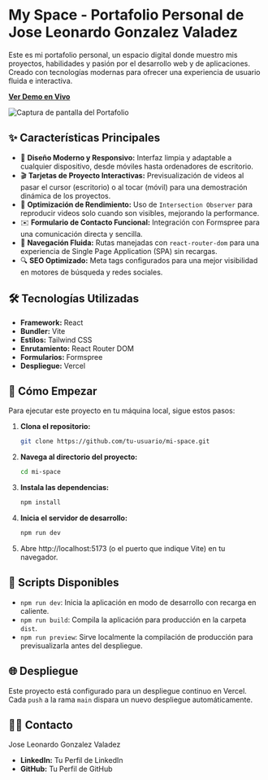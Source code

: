 # My Space - Portafolio Personal de Jose Leonardo Gonzalez Valadez

Este es mi portafolio personal, un espacio digital donde muestro mis proyectos, habilidades y pasión por el desarrollo web y de aplicaciones. Creado con tecnologías modernas para ofrecer una experiencia de usuario fluida e interactiva.

**[Ver Demo en Vivo](https://my-space-kzvt.vercel.app/)**

![Captura de pantalla del Portafolio](https://my-space-kzvt.vercel.app/og-image.png)

## ✨ Características Principales

- 🎨 **Diseño Moderno y Responsivo:** Interfaz limpia y adaptable a cualquier dispositivo, desde móviles hasta ordenadores de escritorio.
- 🎬 **Tarjetas de Proyecto Interactivas:** Previsualización de videos al pasar el cursor (escritorio) o al tocar (móvil) para una demostración dinámica de los proyectos.
- 🚀 **Optimización de Rendimiento:** Uso de `Intersection Observer` para reproducir videos solo cuando son visibles, mejorando la performance.
- ✉️ **Formulario de Contacto Funcional:** Integración con Formspree para una comunicación directa y sencilla.
- 🧭 **Navegación Fluida:** Rutas manejadas con `react-router-dom` para una experiencia de Single Page Application (SPA) sin recargas.
- 🔍 **SEO Optimizado:** Meta tags configurados para una mejor visibilidad en motores de búsqueda y redes sociales.

## 🛠️ Tecnologías Utilizadas

- **Framework:** React
- **Bundler:** Vite
- **Estilos:** Tailwind CSS
- **Enrutamiento:** React Router DOM
- **Formularios:** Formspree
- **Despliegue:** Vercel

## 🚀 Cómo Empezar

Para ejecutar este proyecto en tu máquina local, sigue estos pasos:

1.  **Clona el repositorio:**

    ```bash
    git clone https://github.com/tu-usuario/mi-space.git
    ```

2.  **Navega al directorio del proyecto:**

    ```bash
    cd mi-space
    ```

3.  **Instala las dependencias:**

    ```bash
    npm install
    ```

4.  **Inicia el servidor de desarrollo:**

    ```bash
    npm run dev
    ```

5.  Abre http://localhost:5173 (o el puerto que indique Vite) en tu navegador.

## 📜 Scripts Disponibles

- `npm run dev`: Inicia la aplicación en modo de desarrollo con recarga en caliente.
- `npm run build`: Compila la aplicación para producción en la carpeta `dist`.
- `npm run preview`: Sirve localmente la compilación de producción para previsualizarla antes del despliegue.

## 🌐 Despliegue

Este proyecto está configurado para un despliegue continuo en Vercel. Cada `push` a la rama `main` dispara un nuevo despliegue automáticamente.

## 👨‍💻 Contacto

Jose Leonardo Gonzalez Valadez

- **LinkedIn:** Tu Perfil de LinkedIn
- **GitHub:** Tu Perfil de GitHub
